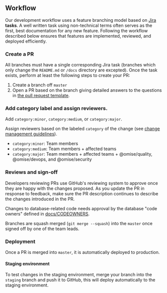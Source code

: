 ## Workflow

Our development workflow uses a feature branching model based on [Jira](https://opn-ooo.atlassian.net/l/c/SBWPeRu0) **tasks**.
A well written task using non-technical terms often serves as the first, best documentation for any new feature.
Following the workflow described below ensures that features are implemented, reviewed, and deployed efficiently.

### Create a PR

All branches must have a single corresponding Jira task (branches which only change the `README.md` or `/docs` directory are excepted).
Once the task exists, perform at least the following steps to create your PR:

1. Create a branch off `master`
1. Open a PR based on the branch giving detailed answers to the questions in [the pull request template](docs/PULL_REQUEST_TEMPLATE.md).

### Add category label and assign reviewers.

Add `category:minor`, `category:medium`, or `category:major`.

Assign reviewers based on the labeled `category` of the change (see [change management guidelines](https://opn-ooo.atlassian.net/l/c/swoCQqi6)).

* `category:minor`: Team members
* `category:medium`: Team members + affected teams
* `category:major`: Team members + affected teams + @omise/quality, @omise/devops, and @omise/security

### Reviews and sign-off

Developers reviewing PRs use GitHub's reviewing system to approve once they are happy with the changes proposed.
As you update the PR in response to feedback, make sure the PR description continues to describe the changes introduced in the PR.

Changes to database-related code needs approval by the database "code owners" defined in [docs/CODEOWNERS](docs/CODEOWNERS).

Branches are squash merged (`git merge --squash`) into the `master` once signed off by one of the team leads.

### Deployment

Once a PR is merged into `master`, it is automatically deployed to production.

#### Staging environment

To test changes in the staging environment, merge your branch into the `staging` branch and push it to GitHub, this will deploy automatically to the staging environment.
